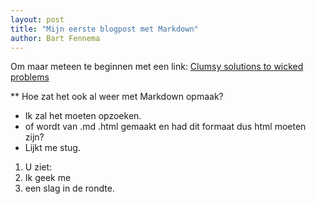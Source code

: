 ```yaml
---
layout: post
title: "Mijn eerste blogpost met Markdown"
author: Bart Fennema
---
```


Om maar meteen te beginnen met een link:
[Clumsy solutions to wicked problems](https://www.solvingforpattern.org/2013/02/21/clumsy-solutions-to-wicked-problems/)

** Hoe zat het ook al weer met Markdown opmaak?

- Ik zal het moeten opzoeken.
- of wordt van .md .html gemaakt en had dit formaat dus html moeten zijn?
- Lijkt me stug.

1. U ziet:
1. Ik geek me 
1. een slag in de rondte.

